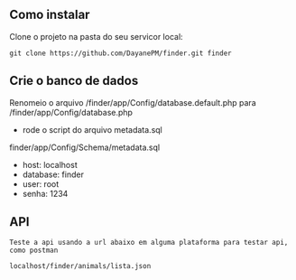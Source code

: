 ## Como instalar

Clone o projeto na pasta do seu servicor local: 

```
git clone https://github.com/DayanePM/finder.git finder
```

## Crie o banco de dados

Renomeio o arquivo 
/finder/app/Config/database.default.php para
/finder/app/Config/database.php

- rode o script do arquivo metadata.sql

finder/app/Config/Schema/metadata.sql

- host: localhost
- database: finder
- user: root
- senha: 1234



## API

```
Teste a api usando a url abaixo em alguma plataforma para testar api, como postman

localhost/finder/animals/lista.json
```
